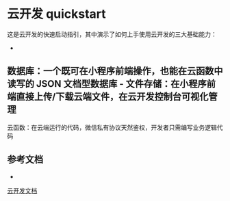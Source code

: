 # 云开发 quickstart
这是云开发的快速启动指引，其中演示了如何上手使用云开发的三大基础能力：

- 
数据库：一个既可在小程序前端操作，也能在云函数中读写的 
JSON 文档型数据库 - 
文件存储：在小程序前端直接上传/下载云端文件，在云开发控制台可视化管理 
- 
云函数：在云端运行的代码，微信私有协议天然鉴权，开发者只需编写业务逻辑代码

## 参考文档

- 
[云开发文档](https://developers.weixin.qq.com/miniprogram/dev/wxcloud/basis/getting-started.html)

